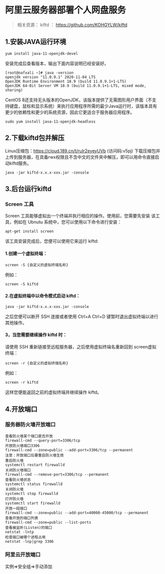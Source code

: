 # 阿里云服务器部署个人网盘服务

> 相关资源：
> kiftd ： https://github.com/KOHGYLW/kiftd 

## 1.安装JAVA运行环境

```
yum install java-11-openjdk-devel
```
安装完成后查看版本，输出下面内容说明已经安装好。
```
[root@nafxali ~]# java -version
openjdk version "11.0.9.1" 2020-11-04 LTS
OpenJDK Runtime Environment 18.9 (build 11.0.9.1+1-LTS)
OpenJDK 64-Bit Server VM 18.9 (build 11.0.9.1+1-LTS, mixed mode, sharing)
```
CentOS 8还支持无头版本的OpenJDK，该版本提供了无需图形用户界面（不支持键盘，鼠标和显示系统）来执行应用程序所需的最少Java运行时，该版本具有更少的依赖性和更少的系统资源，因此它更适合于服务器应用程序。
```
sudo yum install java-11-openjdk-headless
```
## 2.下载kiftd包并解压

Linux压缩包：https://cloud.189.cn/t/ruIr2eyeyUVb (访问码:v5pj)
下载压缩包并上传到服务器，在具备rwx权限且不含中文的文件夹中解压，即可以用命令直接启动kiftd服务。
```
java -jar kiftd-x.x.x-xxx.jar -console 
```
## 3.后台运行kiftd
### Screen 工具
Screen 工具能够虚拟出一个终端并执行相应的操作。使用前，您需要先安装
该工具，例如在 Ubnutu 系统中，您可以使用以下命令进行安装： 
```
apt-get install screen 
```
该工具安装完成后，您便可以使用它来运行 kiftd:  

#### 1.创建一个虚拟终端： 
```
screen -S {自定义的虚拟终端名称} 
```
例如： 
```
screen -S kiftd 
```

#### 2.在虚拟终端中以命令模式启动 kiftd： 
```
java -jar kiftd-x.x.x-xxx.jar -console 
```
之后您便可以断开 SSH 连接或者使用 Ctrl+A Ctrl+D 键暂时退出虚拟终端以进行其他操作。  
#### 3，当您需要继续操作 kiftd 时： 
请使用 SSH 重新链接至远程服务器，之后使用虚拟终端名重新回到 screen虚拟终端： 
```
screen -r {自定义的虚拟终端名称} 
```
例如： 
```
screen -r kiftd 
```
这样您便能返回之前的虚拟终端并继续操作 kiftd。

## 4.开放端口
### 服务器防火墙开放端口
```
查看防火墙某个端口是否开放
firewall-cmd --query-port=3306/tcp
开放防火墙端口3306
firewall-cmd --zone=public --add-port=3306/tcp --permanent
注意：开放端口后要重启防火墙生效
重启防火墙
systemctl restart firewalld
关闭防火墙端口
firewall-cmd --remove-port=3306/tcp --permanent
查看防火墙状态
systemctl status firewalld
关闭防火墙
systemctl stop firewalld
打开防火墙
systemctl start firewalld
开放一段端口
firewall-cmd --zone=public --add-port=40000-45000/tcp --permanent
查看开放的端口列表
firewall-cmd --zone=public --list-ports
查看被监听(Listen)的端口
netstat -lntp
检查端口被哪个进程占用
netstat -lnp|grep 3306
```
### 阿里云开放端口
实例=>安全组=>手动添加
